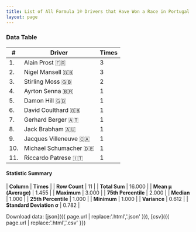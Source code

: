 ```yaml
---
title: List of All Formula 1® Drivers that Have Won a Race in Portugal by Number of Times
layout: page
---
```


<canvas id="chart" width="400" height="180"></canvas>
<script>
var data = {
    "datasets": [
        {
            "backgroundColor": [
                "#9C8E8D",
                "#9C8E8D",
                "#9C8E8D",
                "#9C8E8D",
                "#9C8E8D",
                "#9C8E8D",
                "#9C8E8D",
                "#9C8E8D",
                "#9C8E8D",
                "#9C8E8D",
                "#9C8E8D"
            ],
            "borderColor": [
                "#1D181E",
                "#1D181E",
                "#1D181E",
                "#1D181E",
                "#1D181E",
                "#1D181E",
                "#1D181E",
                "#1D181E",
                "#1D181E",
                "#1D181E",
                "#1D181E"
            ],
            "borderWidth": 1,
            "data": [
                3.0,
                3.0,
                2.0,
                1.0,
                1.0,
                1.0,
                1.0,
                1.0,
                1.0,
                1.0,
                1.0
            ],
            "label": "Times"
        }
    ],
    "labels": [
        "Alain Prost",
        "Nigel Mansell",
        "Stirling Moss",
        "Ayrton Senna",
        "Damon Hill",
        "David Coulthard",
        "Gerhard Berger",
        "Jack Brabham",
        "Jacques Villeneuve",
        "Michael Schumacher",
        "Riccardo Patrese"
    ]
};
var options = {
  legend: {
    display: false
  },
  scales: {
    xAxes: [{
      ticks: {
        beginAtZero: true,
        maxRotation: 180,
        display: window.innerWidth > 800
      }
    }],
    yAxes: [{
      ticks: {
        beginAtZero: true
      }
    }]
  },
  onResize: function(chart, size) {
    chart.options.scales.xAxes[0].ticks.display = size.width > 800;
  }
};
var chart = new Chart("chart", {
    data: data,
    type: 'bar',
    options: options
});
</script>



### Data Table

| # | Driver | Times |
|--|--|--|
| 1. | Alain Prost 🇫🇷 | 3 |
| 2. | Nigel Mansell 🇬🇧 | 3 |
| 3. | Stirling Moss 🇬🇧 | 2 |
| 4. | Ayrton Senna 🇧🇷 | 1 |
| 5. | Damon Hill 🇬🇧 | 1 |
| 6. | David Coulthard 🇬🇧 | 1 |
| 7. | Gerhard Berger 🇦🇹 | 1 |
| 8. | Jack Brabham 🇦🇺 | 1 |
| 9. | Jacques Villeneuve 🇨🇦 | 1 |
| 10. | Michael Schumacher 🇩🇪 | 1 |
| 11. | Riccardo Patrese 🇮🇹 | 1 |

#### Statistic Summary

| **Column** | **Times** |
| **Row Count** | 11 |
| **Total Sum** | 16.000 |
| **Mean μ (Average)** | 1.455 |
| **Maximum** | 3.000 |
| **75th Percentile** | 2.000 |
| **Median** | 1.000 |
| **25th Percentile** | 1.000 |
| **Minimum** | 1.000 |
| **Variance** | 0.612 |
| **Standard Deviation σ** | 0.782 |

Download data: [json]({{ page.url | replace:'.html','.json' }}), [csv]({{ page.url | replace:'.html','.csv' }})
